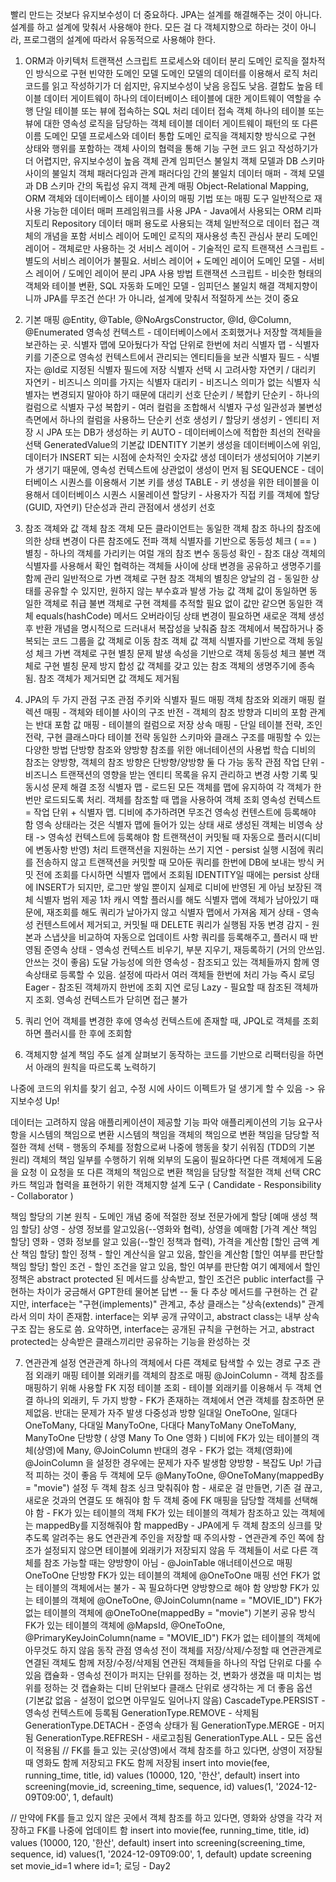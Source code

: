 빨리 만드는 것보다 유지보수성이 더 중요하다.
JPA는 설계를 해결해주는 것이 아니다.
설계를 하고 설계에 맞춰서 사용해야 한다.
모든 걸 다 객체지향으로 하라는 것이 아니라, 프로그램의 설계에 따라서 유동적으로 사용해야 한다.
1. ORM과 아키텍처
트랜잭션 스크립트
프로세스와 데이터 분리
도메인 로직을 절차적인 방식으로 구현
빈약한 도메인 모델
도메인 모델의 데이터를 이용해서 로직 처리
코드를 읽고 작성하기가 더 쉽지만, 유지보수성이 낮음
응집도 낮음. 결합도 높음
테이블 데이터 게이트웨이
하나의 데이터베이스 테이블에 대한 게이트웨이 역할을 수행
단일 테이블 또는 뷰에 접속하는 SQL 처리
데이터 접속 객체
하나의 테이블 또는 뷰에 대한 영속성 로직을 담당하는 객체
테이블 데이터 게이트웨이 패턴의 또 다른 이름
도메인 모델
프로세스와 데이터 통합
도메인 로직을 객체지향 방식으로 구현
상태와 행위를 포함하는 객체 사이의 협력을 통해 기능 구현
코드 읽고 작성하기가 더 어렵지만, 유지보수성이 높음
객체 관계 임피던스 불일치
객체 모델과 DB 스키마 사이의 불일치
객체 패러다임과 관계 패러다임 간의 불일치
데이터 매퍼 - 객체 모델과 DB 스키마 간의 독립성 유지
객체 관계 매핑 Object-Relational Mapping, ORM
객체와 데이터베이스 테이블 사이의 매핑 기법 또는 매핑 도구
일반적으로 재사용 가능한 데이터 매퍼 프레임워크를 사용
JPA - Java에서 사용되는 ORM
리파지토리 Repository
데이터 매퍼 용도로 사용되는 객체
일반적으로 데이터 접근 객체의 개념을 포함
서비스 레이어
도메인 로직의 재사용성 촉진
관심사 분리
도메인 레이어 - 객체로만 사용하는 것
서비스 레이어 - 기술적인 로직 
트랜잭션 스크립트 - 별도의 서비스 레이어가 불필요. 서비스 레이어 + 도메인 레이어
도메인 모델 - 서비스 레이어 / 도메인 레이어 분리
JPA 사용 방법
트랜잭션 스크립트 - 비슷한 형태의 객체와 테이블 변환, SQL 자동화
도메인 모델 - 임피던스 불일치 해결
객체지향이니까 JPA를 무조건 쓴다! 가 아니라, 설계에 맞춰서 적절하게 쓰는 것이 중요
 

2. 기본 매핑
@Entity, @Table, @NoArgsConstructor, @Id, @Column, @Enumerated 
영속성 컨텍스트 - 데이터베이스에서 조회했거나 저장할 객체들을 보관하는 곳. 식별자 맵에 모아뒀다가 작업 단위로 한번에 처리
식별자 맵 - 식별자 키를 기준으로 영속성 컨텍스트에서 관리되는 엔티티들을 보관
식별자 필드 - 식별자는 @Id로 지정된 식별자 필드에 저장
식별자 선택 시 고려사항
자연키 / 대리키
자연키 - 비즈니스 의미를 가지는 식별자
대리키 - 비즈니스 의미가 없는 식별자
식별자는 변경되지 말아야 하기 때문에 대리키 선호
단순키 / 복합키
단순키 - 하나의 컬럼으로 식별자 구성
복합키 - 여러 컬럼을 조합해서 식별자 구성
일관성과 불변성 측면에서 하나의 컬럼을 사용하느 단순키 선호
생성키 / 할당키
생성키 - 엔티티 저장 시 JPA 또는 DB가 생성하는 키
AUTO - 데이터베이스에 적합한 최선의 전략을 선택 GeneratedValue의 기본값
IDENTITY
기본키 생성을 데이터베이스에 위임, 데이터가 INSERT 되는 시점에 순차적인 숫자값 생성
데이터가 생성되어야 기본키가 생기기 때문에, 영속성 컨텍스트에 상관없이 생성이 먼저 됨
SEQUENCE - 데이터베이스 시퀀스를 이용해서 기본 키를 생성
TABLE - 키 생성을 위한 테이블을 이용해서 데이터베이스 시퀀스 시물레이션
할당키 - 사용자가 직접 키를 객체에 할당 (GUID, 자연키)
단순성과 관리 관점에서 생성키 선호
 

3. 참조 객체와 값 객체
참조 객체
모든 클라이언트는 동일한 객체 참조
하나의 참조에 의한 상태 변경이 다른 참조에도 전파
객체 식별자를 기반으로 동등성 체크 ( == )
별칭 - 하나의 객체를 가리키는 여럴 개의 참조 변수
동등성 확인 - 참조 대상 객체의 식별자를 사용해서 확인
협력하는 객체들 사이에 상태 변경을 공유하고 생명주기를 함께 관리
일반적으로 가변 객체로 구현
참조 객체의 별칭은 양날의 검 - 동일한 상태를 공유할 수 있지만, 원하지 않는 부수효과 발생 가능
값 객체
값이 동일하면 동일한 객체로 취급
불변 객체로 구현
객체를 추적할 필요 없이 값만 같으면 동일한 객체
equals(hashCode) 메서드 오버라이딩
상태 변경이 필요하면 새로운 객체 생성 후 반환
개념을 명시적으로 드러내서 복잡성을 낮춰줌
참조 객체에서 복잡하거나 중복되는 코드 그룹을 값 객체로 이동
참조 객체	값 객체
식별자를 기반으로 객체 동일성 체크
가변 객체로 구현
별칭 문제 발생	속성을 기반으로 객체 동등성 체크
불변 객체로 구현
별칭 문제 방지
합성
값 객체를 갖고 있는 참조 객체의 생명주기에 종속됨. 참조 객체가 제거되면 값 객체도 제거됨
 

4. JPA의 두 가지 관점
구조 관점
주키와 식별자 필드 매핑
객체 참조와 외래키 매핑
컬렉션 매핑 - 객체와 테이블 사이의 구조 반전 - 객체의 참조 방향과 디비의 포함 관계는 반대
포함 값 매핑 - 테이블의 컬럼으로 저장
상속 매핑 - 단일 테이블 전략, 조인 전략, 구현 클래스마다 테이블 전략
동일한 스키마와 클래스 구조를 매핑할 수 있는 다양한 방법
단방향 참조와 양방향 참조를 위한 애너테이션의 사용법 학습
디비의 참조는 양방향, 객체의 참조 방향은 단방향/양방향 둘 다 가능
동작 관점
작업 단위 - 비즈니스 트랜잭션의 영향을 받는 엔티티 목록을 유지 관리하고 변경 사항 기록 및 동시성 문제 해결 조정
식별자 맵 - 로드된 모든 객체를 맵에 유지하여 각 객체가 한 번만 로드되도록 처리. 객체를 참조할 때 맵을 사용하여 객체 조회
영속성 컨텍스트 = 작업 단위 + 식별자 맵. 디비에 추가하려면 무조건 영속성 컨텐스트에 등록해야 함
영속 상태라는 것은 식별자 맵에 들어가 있는 상태
새로 생성된 객체는 비영속 상태 -> 영속성 컨텍스트에 등록해야 함
트랜잭션이 커밋될 때 자동으로 플러시(디비에 변동사항 반영) 처리
트랜잭션을 지원하는 쓰기 지연 - persist 실행 시점에 쿼리를 전송하지 않고 트랜잭션을 커밋할 때 모아둔 쿼리를 한번에 DB에 보내는 방식
커밋 전에 조회를 다시하면 식별자 맵에서 조회됨
IDENTITY일 때에는 persist 상태에 INSERT가 되지만, 로그만 쌓일 뿐이지 실제로 디비에 반영된 게 아님
보장된 객체 식별자 범위 제공
1차 캐시 역할
플러시를 해도 식별자 맵에 객체가 남아있기 때문에, 재조회를 해도 쿼리가 날아가지 않고 식별자 맵에서 가져옴
제거 상태 - 영속성 컨텐스트에서 제거되고, 커밋될 때 DELETE 쿼리가 실행됨
자동 변경 감지 - 원본과 스냅샷을 비교하여 자동으로 업데이트 사항 쿼리를 등록해주고, 플러시 때 반영됨
준영속 상태 - 영속성 컨텍스트 비우기, 부분 지우기, 재등록하기 (거의 안쓰임. 안쓰는 것이 좋음)
도달 가능성에 의한 영속성 - 참조되고 있는 객체들까지 함께 영속상태로 등록할 수 있음. 설정에 따라서 여러 객체들 한번에 처리 가능
즉시 로딩 Eager - 참조된 객체까지 한번에 조회
지연 로딩 Lazy - 필요할 때 참조된 객체까지 조회. 영속성 컨텍스트가 닫히면 접근 불가
 

5. 쿼리 언어
객체를 변경한 후에 영속성 컨텍스트에 존재할 때, JPQL로 객체를 조회하면 플러시를 한 후에 조회함
 

6. 객체지향 설계
책임 주도 설계 살펴보기
동작하는 코드를 기반으로 리팩터링을 하면서 아래의 원칙을 따르도록 노력하기

나중에 코드의 위치를 찾기 쉽고, 수정 시에 사이드 이펙트가 덜 생기게 할 수 있음 -> 유지보수성 Up!

데이터는 고려하지 않음
애플리케이션이 제공할 기능 파악
애플리케이션의 기능 요구사항을 시스템의 책임으로 변환
시스템의 책임을 객체의 책임으로 변환
책임을 담당할 적절한 객체 선택 - 행동의 주체를 정함으로써 나중에 행동을 찾기 쉬워짐 (TDD의 기본 원리)
객체의 책임 일부를 수행하기 위해 외부의 도움이 필요하다면 다른 객체에게 도움을 요청
이 요청을 또 다른 객체의 책임으로 변환
책임을 담당할 적절한 객체 선택
CRC 카드
책임과 협력을 표현하기 위한 객체지향 설계 도구 ( Candidate - Responsibility - Collaborator )

책임 할당의 기본 원칙 - 도메인 개념 중에 적절한 정보 전문가에게 할당
[예매 생성 책임 할당] 상영 - 상영 정보를 알고있음(--영화와 협력), 상영을 예매함
[가격 계산 책임 할당] 영화 - 영화 정보를 알고 있음(--할인 정책과 협력), 가격을 계산함
[할인 금액 계산 책임 할당] 할인 정책 - 할인 계산식을 알고 있음, 할인을 계산함
[할인 여부를 판단할 책임 할당] 할인 조건 - 할인 조건을 알고 있음, 할인 여부를 판단함
여기 예제에서 할인 정책은 abstract protected 된 메서드를 상속받고,
할인 조건은 public interfact를 구현하는 차이가 궁금해서 GPT한테 물어본 답변
-- 둘 다 추상 메서드를 구현하는 건 같지만,
interface는 "구현(implements)" 관계고,
추상 클래스는 "상속(extends)" 관계라서 의미 차이 존재함.
interface는 외부 공개 규약이고,
abstract class는 내부 상속 구조 잡는 용도로 씀.
요약하면, interface는 공개된 규칙을 구현하는 거고,
abstract protected는 상속받은 클래스끼리만 공유하는 기능을 완성하는 것
 

 

7. 연관관계 설정
연관관계
하나의 객체에서 다른 객체로 탐색할 수 있는 경로
구조 관점 
외래키 매핑
테이블 외래키를 객체의 참조로 매핑
@JoinColumn - 객체 참조를 매핑하기 위해 사용할 FK 지정
테이블 조회 - 테이블 외래키를 이용해서 두 객체 연결
하나의 외래키, 두 가지 방향 - FK가 존재하는 객체에서 연관 객체를 참조하면 문제없음. 반대는 문제가 자주 발생
다중성과 방향 
일대일 OneToOne, 일대다 OneToMany, 다대일 ManyToOne, 다대다 ManyToMany
OneToMany, ManyToOne
단방향 ( 상영 Many To One 영화 )
디비에 FK가 있는 테이블의 객체(상영)에 Many, @JoinColumn 
반대의 경우 - FK가 없는 객체(영화)에 @JoinColumn 을 설정한 경우에는 문제가 자주 발생함
양방향 - 복잡도 Up! 가급적 피하는 것이 좋음 
두 객체에 모두 @ManyToOne, @OneToMany(mappedBy = "movie") 설정
두 객체 참조 싱크 맞춰줘야 함 - 새로운 걸 만들면, 기존 걸 끊고, 새로운 것과의 연결도 또 해줘야 함
두 객체 중에 FK 매핑을 담당할 객체를 선택해야 함 - FK가 있는 테이블의 객체
FK가 있는 테이블의 객체가 참조하고 있는 객체에는 mappedBy를 지정해줘야 함
mappedBy - JPA에게 두 객체 참조의 싱크를 맞추도록 알려주는 용도
연관관계 주인을 저장할 때 주의사항 - 연관관계 주인 쪽에 참조가 설정되지 않으면 테이블에 외래키가 저장되지 않음
두 객체들이 서로 다른 객체를 참조 가능할 때는 양방향이 아님 - @JoinTable 애너테이션으로 매핑
OneToOne
단방향
FK가 있는 테이블의 객체에 @OneToOne 매핑 선언
FK가 없는 테이블의 객체에서는 불가 - 꼭 필요하다면 양방향으로 해야 함
양방향 
FK가 있는 테이블의 객체에 @OneToOne, @JoinColumn(name = "MOVIE_ID")
FK가 없는 테이블의 객체에 @OneToOne(mappedBy = "movie")
기본키 공유 방식
FK가 있는 테이블의 객체에 @MapsId, @OneToOne, @PrimaryKeyJoinColumn(name = "MOVIE_ID") 
FK가 없는 테이블의 객체에 아무것도 하지 않음
동작 관점
영속성 전이
객체를 저장/삭제/수정할 때 연관관계로 연결된 객체도 함께 저장/수정/삭제됨
연관된 객체들을 하나의 작업 단위로 다룰 수 있음
캡슐화 - 영속성 전이가 퍼지는 단위를 정하는 것, 변화가 생겼을 때 미치는 범위를 정하는 것
캡슐화는 디비 단위보다 클래스 단위로 생각하는 게 더 좋음
옵션 (기본값 없음 - 설정이 없으면 아무일도 일어나지 않음) 
CascadeType.PERSIST - 영속성 컨텍스트에 등록됨
GenerationType.REMOVE - 삭제됨
GenerationType.DETACH - 준영속 상태가 됨
GenerationType.MERGE - 머지됨
GenerationType.REFRESH - 새로고침됨
GenerationType.ALL - 모든 옵션이 적용됨
// FK를 들고 있는 곳(상영)에서 객체 참조를 하고 있다면, 상영이 저장될 때 영화도 함께 저장되고 FK도 함께 저장됨
insert into movie(fee, running_time, title, id) values (10000, 120, '한산', default)
insert into screening(movie_id, screening_time, sequence, id) values(1, '2024-12-09T09:00', 1, default)

// 만약에 FK를 들고 있지 않은 곳에서 객체 참조를 하고 있다면, 영화와 상영을 각각 저장하고 FK를 나중에 업데이트 함
insert into movie(fee, running_time, title, id) values (10000, 120, '한산', default)
insert into screening(screening_time, sequence, id) values(1, '2024-12-09T09:00', 1, default)
update screening set movie_id=1 where id=1;
로딩 - Day2 

